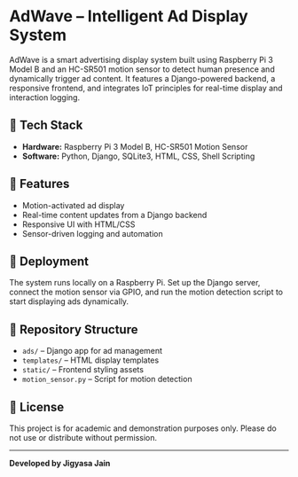 # AdWave – Intelligent Ad Display System

AdWave is a smart advertising display system built using Raspberry Pi 3 Model B and an HC-SR501 motion sensor to detect human presence and dynamically trigger ad content. It features a Django-powered backend, a responsive frontend, and integrates IoT principles for real-time display and interaction logging.

## 🔧 Tech Stack

- **Hardware:** Raspberry Pi 3 Model B, HC-SR501 Motion Sensor  
- **Software:** Python, Django, SQLite3, HTML, CSS, Shell Scripting

## 📌 Features

- Motion-activated ad display
- Real-time content updates from a Django backend
- Responsive UI with HTML/CSS
- Sensor-driven logging and automation

## 🚀 Deployment

The system runs locally on a Raspberry Pi. Set up the Django server, connect the motion sensor via GPIO, and run the motion detection script to start displaying ads dynamically.

## 📂 Repository Structure

- `ads/` – Django app for ad management  
- `templates/` – HTML display templates  
- `static/` – Frontend styling assets  
- `motion_sensor.py` – Script for motion detection

## 📝 License

This project is for academic and demonstration purposes only. Please do not use or distribute without permission.

---

**Developed by Jigyasa Jain**
